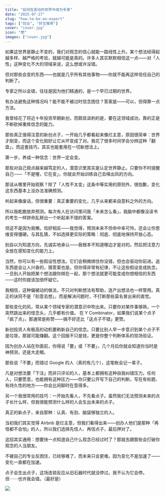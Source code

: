 ```yaml
---
title: "如何在变动的世界中成为专家"
date: "2025-07-27"
slug: "how-to-be-an-expert"
tags: ["创业", "好文推荐"]
cover: "cover.jpg"
icon: "😎"
images: ["cover.jpg"]
---
```

如果这世界是静止不变的，我们对观念的信心就能一路线性上升。某个想法经得起越多样、越严格的考验，就越可能是真的。许多人其实默默相信这一点——对「人性」这种变化不大的领域来说，这么想或许没错。



但对那些会变的东西——也就是几乎所有其他事物——你就不能再这样信任自己的判断了。



专家之所以会错，往往是因为他们精通的，是一个早已过期的世界。



有办法避免这种情况吗？能不能不被过时信念困住？答案是——可以，但得靠一点方法。



我曾经花了将近十年投资早期新创，而颇具讽刺的是，要在这领域成功，靠的正是不断砍掉重练信念的能力。



那些真正值得注意的新创点子，一开始几乎都看起来像烂主意，原因很简单：世界才刚变，而这个变化刚好让它从坏变成了对。我花了很多时间学会分辨这种「翻盘」，而这套技巧，其实也能套用在一切新想法上。



第一步，养成一种信念：世界一定会变。



那些对自己观点越来越笃定的人，潜意识里其实是认定世界静止。只要你不时提醒自己——「不是喔，它在变」，你就会开始训练自己去嗅出风的方向。



那该从哪里开始观察？除了「人性不太变」这条中等实用的原则外，很抱歉，变化这东西基本上没办法准确预测。



听起来像废话，但很重要：真正重要的变化，几乎从来都来自意料之外的方向。



所以我乾脆放弃预测。每次有人在访问里问我「未来怎么看」，我脑中都像没读书的考生一样拼命乱掰出一个听起来不错的答案。



但这不是因为我懒。恰好相反——我觉得，预测未来不但命中率可怜，还会让你思维变得僵硬。与其乱猜，不如选择更实际的策略：彻底、彻底地保持开放心态。



别自以为知道方向，先诚实地承认——我根本不知道哪边才是对的。然后把注意力全放在感知变化的能力上。



当然，你可以有一些假设性想法。它们会稍微绑住你没错，但也会驱动你前进。追东西是会让人兴奋的，猜答案也是。但你得非常有纪律，不让这些假设变成执念。
一旦别人开始把某个想法跟你绑在一起，那个想法就更可能变成你想相信的东西——这时你就该加倍怀疑它。



我相信，这种偏被动的做法，不只对判断想法有帮助，连产出想法也一样管用。真正的诀窍不是「刻意去想」，而是解决问题时，不打断那些莫名冒出来的直觉。



那些变化的风，常从某个领域专家的潜意识中吹出来。只要你对某件事够熟，一个突然跳出来的怪念头，几乎都有价值。
在 Y Combinator，如果我们说某个点子「疯了点」，那通常是称赞——搞不好还比「这点子不错」更赞。



新创投资人有极高的动机要刷新自己的信念。只要比别人早一步意识到某个点子不是垃圾，那就可能赚翻。这个回报不只是钱，更是你整个判断体系的现场验证。



因为创办人站在你面前，你得说「要」或「不要」，几个月后你就会知道你当时是神预测，还是大走眼。



那些说「不要」而错过 Google 的人（真的有几个），这笔帐会记一辈子。



凡是对想法要「下注」而非只评论的人，基本上都拥有这种自我纠错压力。任何人，只要愿意，也能拥有这种压力——你只要公开写下自己的判断。写在有标题、有持久性的地方——你会比闲聊时在意得多。



另一个我很常用的技巧：一开始先看人，不先看点子。虽然我们无法预测未来的点子长什么样，但我很能预测什么样的人会生出未来的点子。



真正的新点子，来自那种：认真、有劲、脑袋够独立的人。



当初我们其实觉得 Airbnb 是烂主意，但我们看得出来——创办人他们是那种「再怪都不会怕」的人，所以我们选择先信人、再信点子，最后押对了。



这招其实通用：想要快一点知道自己什么观念已经过时了？那就去跟那些会打破你观念的人当朋友。



不被自己的专业反困住，已经够难了，而未来只会更难。因为变化不是加速了——变化一直都在加速。



点子会生出点子，这场连锁反应从旧石器时代就没停过。我不认为它会停。
但⋯⋯也许我会错。（最好是）




![](https://prod-files-secure.s3.us-west-2.amazonaws.com/112d0858-5090-4d34-a606-b75eb8d65fd2/46476355-9cf3-4e99-9b7a-3531bc426380/1000202064.png?X-Amz-Algorithm=AWS4-HMAC-SHA256&X-Amz-Content-Sha256=UNSIGNED-PAYLOAD&X-Amz-Credential=ASIAZI2LB466YHZN37LA%2F20250816%2Fus-west-2%2Fs3%2Faws4_request&X-Amz-Date=20250816T094414Z&X-Amz-Expires=3600&X-Amz-Security-Token=IQoJb3JpZ2luX2VjECcaCXVzLXdlc3QtMiJIMEYCIQCaJZEYLlNxTKaPDiyRC%2B2y208I1E%2B5IY3lOoepasT9DQIhAP5mOOsJjXDmwxADPJfLfwukP6YbCCWetqTNkKiAzqpIKv8DCHAQABoMNjM3NDIzMTgzODA1IgzUO2zEn5cpEAIjK08q3APOv8oTcRsq9efCgrt1%2B%2FNAm%2BYHexi31vh7AVQcWnZOoBkUzqKMuxWiLe1lh4VDCQxhA0ktCHZtyKGtT81ncxP3vKPuC5mzVCmKsKKuzKEcomb%2Fl%2BZIsErF0anpNhGp2xVaUFB6vBCHedRkAi3zGsJSu%2FfvgaKtyD4DzI7G%2BOKPReh%2B%2FQp7lOP653UPP1YWPb4NWcLHCiRP23YAoDhZJRFRvrKZPZ9gBsWjFD9ij4bxf4kz8eN2XE7QY1w6vLLmbT52xQGfOVkZG7ATqWUi68inbA6v7Dpyqps32s8G%2BVh79Dzd2bba4ikHtK6f6aCpgIeUwOI%2BCa%2BUfEkptlTaGoMPgdCJ7ZVI7k8p09MWaoXEAJnJhGdGdqzJs6Qh1vafjTqvs9PLJ63XXPyFB14RBPCrNGMdsoiVyN2LWCjbRD4H%2FzYzOBwQZtcPKVG59%2F01pHb2xlaYKd7MAn0MN8FUSOkS9NIRd8IZUP%2FTdal%2FhqUbR83n2x3prPQjeNRcBOcy4P4PuOZFnhqHQphRg%2Bhp09Z1uT0giZZkrcW6Qv5djYnsA8G%2FOmBNeBoSjpRBHrcL%2FqpgGoKA67SOVj3wR9Zx5kxW7bHNokUuwYyvG3Vj2mFBq3fHExH4shxwNRhfSTCP3YDFBjqkAb7Bwuff04SbIPYFJwIDlF%2B8Wq7IwMmBrmjkaddLqmaGSn%2BQPk%2F5jSAzOpHjR1oSMJ1G0FVo8IcGfCPGjpT5OHbDTSG01ex0ozNjPuRPxen9I1iVchq2tpwGfIbs230wNYNds90LpSp5bXUYmGbv6PPVlj720k25RCimhh2h3kFnoB9l6yrQKx7xpAU1xp9a8up%2BdQ1qpJHlFPdCg0oBSF3%2Br5Z2&X-Amz-Signature=847d7e2feba3dd4d18e9c08fa6c70e20b90883ae6fd7ad5deb4906453dcd820c&X-Amz-SignedHeaders=host&x-amz-checksum-mode=ENABLED&x-id=GetObject)

